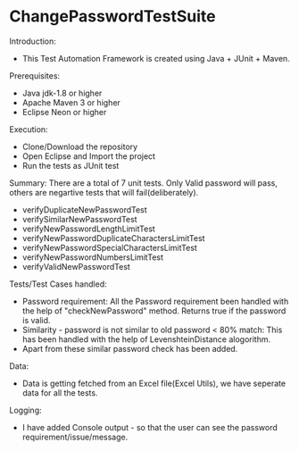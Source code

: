 # ChangePasswordTestSuite

Introduction: 
- This Test Automation Framework is created using Java + JUnit + Maven. 

Prerequisites:
- Java jdk-1.8 or higher
- Apache Maven 3 or higher
- Eclipse Neon or higher

Execution:
- Clone/Download the repository
- Open Eclipse and Import the project
- Run the tests as JUnit test

Summary:
There are a total of 7 unit tests. Only Valid password will pass, others are negartive tests that will fail(deliberately).
- verifyDuplicateNewPasswordTest
- verifySimilarNewPasswordTest
- verifyNewPasswordLengthLimitTest
- verifyNewPasswordDuplicateCharactersLimitTest
- verifyNewPasswordSpecialCharactersLimitTest
- verifyNewPasswordNumbersLimitTest
- verifyValidNewPasswordTest

Tests/Test Cases handled:
- Password requirement: All the Password requirement been handled with the help of "checkNewPassword" method. Returns true if the password is valid.
- Similarity - password is not similar to old password < 80% match: This has been handled with the help of LevenshteinDistance alogorithm.
- Apart from these similar password check has been added.

Data:
- Data is getting fetched from an Excel file(Excel Utils), we have seperate data for all the tests.

Logging:
- I have added Console output - so that the user can see the password requirement/issue/message.
